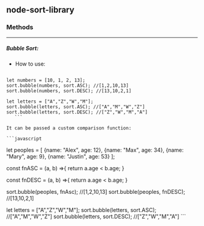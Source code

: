 ## node-sort-library

### Methods
---

##### Bubble Sort:
   * How to use:

       ```javascript   
    let numbers = [10, 1, 2, 13];
    sort.bubble(numbers, sort.ASC); //[1,2,10,13]
    sort.bubble(numbers, sort.DESC); //[13,10,2,1]

    let letters = ["A","Z","W","M"];
    sort.bubble(letters, sort.ASC); //["A","M","W","Z"]
    sort.bubble(letters, sort.DESC); //["Z","W","M","A"]
       ```

    It can be passed a custom comparison function:

    ```javascript   
 let peoples = [
   {name: "Alex", age: 12},
   {name: "Max", age: 34},
   {name: "Mary", age: 9},
   {name: "Justin", age: 53}
 ];

 const fnASC = (a, b) =>{
   return a.age < b.age;
 }

 const fnDESC = (a, b) =>{
   return a.age < b.age;
 }

 sort.bubble(peoples, fnAsc); //[1,2,10,13]
 sort.bubble(peoples, fnDESC); //[13,10,2,1]

 let letters = ["A","Z","W","M"];
 sort.bubble(letters, sort.ASC); //["A","M","W","Z"]
 sort.bubble(letters, sort.DESC); //["Z","W","M","A"]
    ```
